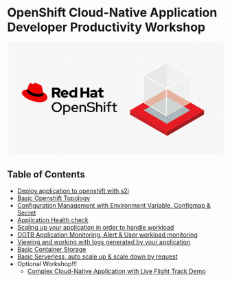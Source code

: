 # OpenShift Cloud-Native Application Developer Productivity Workshop

![](images/workshop.png)

## Table of Contents
<!---
- [Prerequisite for workshop (Instructor Only)](prereq.md)
--->
- [Deploy application to openshift with s2i](deploywiths2i.md)
- [Basic Openshift Topology](openshifttopology.md)
- [Configuration Management with Environment Variable, Configmap & Secret](evconfigsecret.md)
- [Application Health check](apphealth.md)
- [Scaling up your application in order to handle workload](scale.md)
- [OOTB Application Monitoring, Alert & User workload monitoring](monitor.md)
- [Viewing and working with logs generated by your application](logging.md)
- [Basic Container Storage](storage.md)
- [Basic Serverless, auto scale up & scale down by request](serverless.md)
- Optional Workshop!!!
  - [Complex Cloud-Native Application with Live Flight Track Demo](liveflight.md)





